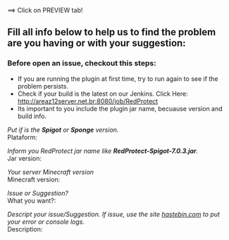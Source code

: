==> Click on PREVIEW tab!

## Fill all info below to help us to find the problem are you having or with your suggestion:

### Before open an issue, checkout this steps:
* If you are running the plugin at first time, try to run again to see if the problem persists.
* Check if your build is the latest on our Jenkins. Click Here: <http://areaz12server.net.br:8080/job/RedProtect>
* Its important to you include the plugin jar name, becuause version and build info.

_Put if is the **Spigot** or **Sponge** version._  
Plataform:  

_Inform you RedProtect jar name like **RedProtect-Spigot-7.0.3.jar**._  
Jar version:  

_Your server Minecraft version_  
Minecraft version:  

_Issue or Suggestion?_  
What you want?:  

_Descript your issue/Suggestion. If issue, use the site [hastebin.com](https://hastebin.com/) to put your error or console logs._  
Description:  